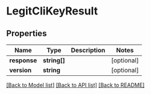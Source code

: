 # LegitCliKeyResult

## Properties
Name | Type | Description | Notes
------------ | ------------- | ------------- | -------------
**response** | **string[]** |  | [optional] 
**version** | **string** |  | [optional] 

[[Back to Model list]](../README.md#documentation-for-models) [[Back to API list]](../README.md#documentation-for-api-endpoints) [[Back to README]](../README.md)


